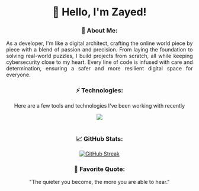 <div align="center">
  
# 👋 Hello, I'm Zayed!

</div>

<div align="center">

### 🚀 About Me:

</div>

<div align="justify">
As a developer, I'm like a digital architect, crafting the online world piece by piece with a blend of passion and precision. From laying the foundation to solving real-world puzzles, I build projects from scratch, all while keeping cybersecurity close to my heart. Every line of code is infused with care and determination, ensuring a safer and more resilient digital space for everyone.
  
</div>
  
<!-- - 📫 How to reach me: [Your Email] | [Your Website] | [Your LinkedIn]-->


<div align="center">

### ⚡ Technologies:

Here are a few tools and technologies I've been working with recently
</div>

<div align="center">
  <a href="https://skillicons.dev">
    <img src="https://skillicons.dev/icons?i=html,css,js,react,java,spring,mysql,aws,git,github,linux,kali,vscode,idea,postman" />
  </a>
</div>

<br>

<div align="center">

### 📈 GitHub Stats:

[![GitHub Streak](https://github-readme-streak-stats.herokuapp.com?user=shaik-zayed&theme=highcontrast&border_radius=40)](https://git.io/streak-stats)

</div>
<!-- ### 📫 Connect with Me:
- [LinkedIn](https://www.linkedin.com/in/yourusername)
- [Twitter](https://twitter.com/yourusername)
- [Website](https://www.yourwebsite.com) -->

<div align="center">

### 💬 Favorite Quote:

"The quieter you become, the more you are able to hear."

</div>
